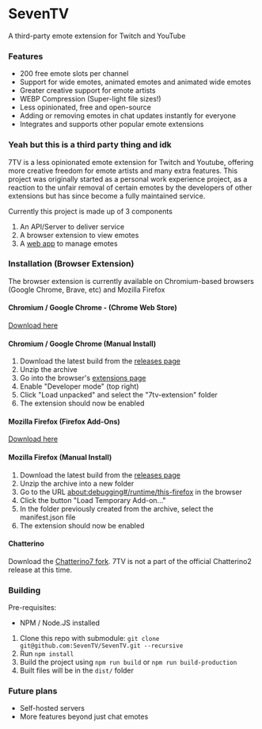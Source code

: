 # SevenTV
A third-party emote extension for Twitch and YouTube

### Features

* 200 free emote slots per channel
* Support for wide emotes, animated emotes and animated wide emotes
* Greater creative support for emote artists
* WEBP Compression (Super-light file sizes!)
* Less opinionated, free and open-source
* Adding or removing emotes in chat updates instantly for everyone
* Integrates and supports other popular emote extensions

### Yeah but this is a third party thing and idk

7TV is a less opinionated emote extension for Twitch and Youtube, offering more creative freedom for emote artists and many extra features. This project was originally started as a personal work experience project, as a reaction to the unfair removal of certain emotes by the developers of other extensions but has since become a fully maintained service.

Currently this project is made up of 3 components

1. An API/Server to deliver service
1. A browser extension to view emotes
1. A [web app](https://7tv.app/) to manage emotes

### Installation (Browser Extension)

The browser extension is currently available on Chromium-based browsers (Google Chrome, Brave, etc) and Mozilla Firefox

#### Chromium / Google Chrome - (Chrome Web Store)

[Download here](https://chrome.google.com/webstore/detail/7tv/ammjkodgmmoknidbanneddgankgfejfh)

#### Chromium / Google Chrome (Manual Install)
1. Download the latest build from the [releases page](https://github.com/SevenTV/SevenTV/releases)
1. Unzip the archive
1. Go into the browser's [extensions page](brave://extensions/)
1. Enable "Developer mode" (top right)
1. Click "Load unpacked" and select the "7tv-extension" folder
1. The extension should now be enabled

#### Mozilla Firefox (Firefox Add-Ons)

[Download here](https://addons.mozilla.org/en-US/firefox/addon/7tv/)

#### Mozilla Firefox (Manual Install)

1. Download the latest build from the [releases page](https://github.com/SevenTV/SevenTV/releases)
1. Unzip the archive into a new folder
1. Go to the URL [about:debugging#/runtime/this-firefox](about:debugging#/runtime/this-firefox) in the browser
1. Click the button "Load Temporary Add-on..."
1. In the folder previously created from the archive, select the manifest.json file
1. The extension should now be enabled

#### Chatterino

Download the [Chatterino7 fork](https://github.com/SevenTV/chatterino7). 7TV is not a part of the official Chatterino2 release at this time.

### Building

Pre-requisites:
- NPM / Node.JS installed

1. Clone this repo with submodule: `git clone git@github.com:SevenTV/SevenTV.git --recursive`
1. Run `npm install`
1. Build the project using `npm run build` or `npm run build-production`
1. Built files will be in the `dist/` folder

### Future plans

* Self-hosted servers
* More features beyond just chat emotes
